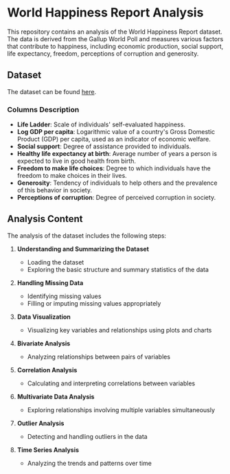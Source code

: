 # World Happiness Report Analysis

This repository contains an analysis of the World Happiness Report dataset. The data is derived from the Gallup World Poll and measures various factors that contribute to happiness, including economic production, social support, life expectancy, freedom, perceptions of corruption and generosity.

## Dataset

The dataset can be found [here](https://www.kaggle.com/datasets/ajaypalsinghlo/world-happiness-report-2021?select=world-happiness-report.csv).

### Columns Description

- **Life Ladder**: Scale of individuals' self-evaluated happiness.
- **Log GDP per capita**: Logarithmic value of a country's Gross Domestic Product (GDP) per capita, used as an indicator of economic welfare.
- **Social support**: Degree of assistance provided to individuals.
- **Healthy life expectancy at birth**: Average number of years a person is expected to live in good health from birth.
- **Freedom to make life choices**: Degree to which individuals have the freedom to make choices in their lives.
- **Generosity**: Tendency of individuals to help others and the prevalence of this behavior in society.
- **Perceptions of corruption**: Degree of perceived corruption in society.

## Analysis Content

The analysis of the dataset includes the following steps:

1. **Understanding and Summarizing the Dataset**
    - Loading the dataset
    - Exploring the basic structure and summary statistics of the data

2. **Handling Missing Data**
    - Identifying missing values
    - Filling or imputing missing values appropriately

3. **Data Visualization**
    - Visualizing key variables and relationships using plots and charts

4. **Bivariate Analysis**
    - Analyzing relationships between pairs of variables

5. **Correlation Analysis**
    - Calculating and interpreting correlations between variables

6. **Multivariate Data Analysis**
    - Exploring relationships involving multiple variables simultaneously

7. **Outlier Analysis**
    - Detecting and handling outliers in the data

8. **Time Series Analysis**
    - Analyzing the trends and patterns over time


